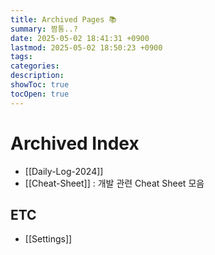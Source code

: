 ```yaml
---
title: Archived Pages 📚
summary: 짬통..?
date: 2025-05-02 18:41:31 +0900
lastmod: 2025-05-02 18:50:23 +0900
tags: 
categories: 
description: 
showToc: true
tocOpen: true
---
```


# Archived Index

- [[Daily-Log-2024]] 
- [[Cheat-Sheet]] : 개발 관련 Cheat Sheet 모음

## ETC 
- [[Settings]]
